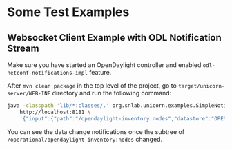 # Some Test Examples

## Websocket Client Example with ODL Notification Stream

Make sure you have started an OpenDaylight controller and enabled `odl-netconf-notifications-impl` feature.

After `mvn clean package` in the top level of the project, go to `target/unicorn-server/WEB-INF` directory and run the following command:

``` bash
java -classpath 'lib/*:classes/.' org.snlab.unicorn.examples.SimpleNotificationClient \
    http://localhost:8181 \
    '{"input":{"path":"/opendaylight-inventory:nodes","datastore":"OPERATIONAL","scope":"SUBTREE"}}'
```

You can see the data change notifications once the subtree of `/operational/opendaylight-inventory:nodes` changed.